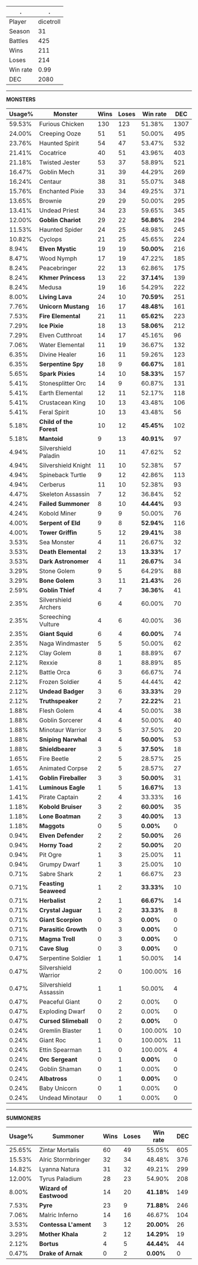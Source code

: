 .|.
|-|-
Player|dicetroll
Season|31
Battles|425
Wins|211
Loses|214
Win rate|0.99
DEC|2080

---
**MONSTERS**

Usage%|Monster|Wins|Loses|Win rate|DEC|
-|-|-|-|-|-|
59.53%|Furious Chicken|130|123|51.38%|1307|
24.00%|Creeping Ooze|51|51|50.00%|495|
23.76%|Haunted Spirit|54|47|53.47%|532|
21.41%|Cocatrice|40|51|43.96%|403|
21.18%|Twisted Jester|53|37|58.89%|521|
16.47%|Goblin Mech|31|39|44.29%|269|
16.24%|Centaur|38|31|55.07%|348|
15.76%|Enchanted Pixie|33|34|49.25%|371|
13.65%|Brownie|29|29|50.00%|295|
13.41%|Undead Priest|34|23|59.65%|345|
12.00%|**Goblin Chariot**|29|22|**56.86%**|294|
11.53%|Haunted Spider|24|25|48.98%|245|
10.82%|Cyclops|21|25|45.65%|224|
8.94%|**Elven Mystic**|19|19|**50.00%**|216|
8.47%|Wood Nymph|17|19|47.22%|185|
8.24%|Peacebringer|22|13|62.86%|175|
8.24%|**Khmer Princess**|13|22|**37.14%**|139|
8.24%|Medusa|19|16|54.29%|222|
8.00%|**Living Lava**|24|10|**70.59%**|251|
7.76%|**Unicorn Mustang**|16|17|**48.48%**|161|
7.53%|**Fire Elemental**|21|11|**65.62%**|223|
7.29%|**Ice Pixie**|18|13|**58.06%**|212|
7.29%|Elven Cutthroat|14|17|45.16%|96|
7.06%|Water Elemental|11|19|36.67%|132|
6.35%|Divine Healer|16|11|59.26%|123|
6.35%|**Serpentine Spy**|18|9|**66.67%**|181|
5.65%|**Spark Pixies**|14|10|**58.33%**|157|
5.41%|Stonesplitter Orc|14|9|60.87%|131|
5.41%|Earth Elemental|12|11|52.17%|118|
5.41%|Crustacean King|10|13|43.48%|106|
5.41%|Feral Spirit|10|13|43.48%|56|
5.18%|**Child of the Forest**|10|12|**45.45%**|102|
5.18%|**Mantoid**|9|13|**40.91%**|97|
4.94%|Silvershield Paladin|10|11|47.62%|52|
4.94%|Silvershield Knight|11|10|52.38%|57|
4.94%|Spineback Turtle|9|12|42.86%|113|
4.94%|Cerberus|11|10|52.38%|93|
4.47%|Skeleton Assassin|7|12|36.84%|52|
4.24%|**Failed Summoner**|8|10|**44.44%**|93|
4.24%|Kobold Miner|9|9|50.00%|76|
4.00%|**Serpent of Eld**|9|8|**52.94%**|116|
4.00%|**Tower Griffin**|5|12|**29.41%**|38|
3.53%|Sea Monster|4|11|26.67%|32|
3.53%|**Death Elemental**|2|13|**13.33%**|17|
3.53%|**Dark Astronomer**|4|11|**26.67%**|34|
3.29%|Stone Golem|9|5|64.29%|88|
3.29%|**Bone Golem**|3|11|**21.43%**|26|
2.59%|**Goblin Thief**|4|7|**36.36%**|41|
2.35%|Silvershield Archers|6|4|60.00%|70|
2.35%|Screeching Vulture|4|6|40.00%|36|
2.35%|**Giant Squid**|6|4|**60.00%**|74|
2.35%|Naga Windmaster|5|5|50.00%|62|
2.12%|Clay Golem|8|1|88.89%|67|
2.12%|Rexxie|8|1|88.89%|85|
2.12%|Battle Orca|6|3|66.67%|74|
2.12%|Frozen Soldier|4|5|44.44%|42|
2.12%|**Undead Badger**|3|6|**33.33%**|29|
2.12%|**Truthspeaker**|2|7|**22.22%**|21|
1.88%|Flesh Golem|4|4|50.00%|38|
1.88%|Goblin Sorcerer|4|4|50.00%|40|
1.88%|Minotaur Warrior|3|5|37.50%|20|
1.88%|**Sniping Narwhal**|4|4|**50.00%**|53|
1.88%|**Shieldbearer**|3|5|**37.50%**|18|
1.65%|Fire Beetle|2|5|28.57%|25|
1.65%|Animated Corpse|2|5|28.57%|27|
1.41%|**Goblin Fireballer**|3|3|**50.00%**|31|
1.41%|**Luminous Eagle**|1|5|**16.67%**|13|
1.41%|Pirate Captain|2|4|33.33%|16|
1.18%|**Kobold Bruiser**|3|2|**60.00%**|35|
1.18%|**Lone Boatman**|2|3|**40.00%**|13|
1.18%|**Maggots**|0|5|**0.00%**|0|
0.94%|**Elven Defender**|2|2|**50.00%**|26|
0.94%|**Horny Toad**|2|2|**50.00%**|20|
0.94%|Pit Ogre|1|3|25.00%|11|
0.94%|Grumpy Dwarf|1|3|25.00%|10|
0.71%|Sabre Shark|2|1|66.67%|23|
0.71%|**Feasting Seaweed**|1|2|**33.33%**|10|
0.71%|**Herbalist**|2|1|**66.67%**|14|
0.71%|**Crystal Jaguar**|1|2|**33.33%**|8|
0.71%|**Giant Scorpion**|0|3|**0.00%**|0|
0.71%|**Parasitic Growth**|0|3|**0.00%**|0|
0.71%|**Magma Troll**|0|3|**0.00%**|0|
0.71%|**Cave Slug**|0|3|**0.00%**|0|
0.47%|Serpentine Soldier|1|1|50.00%|14|
0.47%|Silvershield Warrior|2|0|100.00%|16|
0.47%|Silvershield Assassin|1|1|50.00%|4|
0.47%|Peaceful Giant|0|2|0.00%|0|
0.47%|Exploding Dwarf|0|2|0.00%|0|
0.47%|**Cursed Slimeball**|0|2|**0.00%**|0|
0.24%|Gremlin Blaster|1|0|100.00%|10|
0.24%|Giant Roc|1|0|100.00%|11|
0.24%|Ettin Spearman|1|0|100.00%|4|
0.24%|**Orc Sergeant**|0|1|**0.00%**|0|
0.24%|Goblin Shaman|0|1|0.00%|0|
0.24%|**Albatross**|0|1|**0.00%**|0|
0.24%|Baby Unicorn|0|1|0.00%|0|
0.24%|Undead Minotaur|0|1|0.00%|0|

---
**SUMMONERS**

Usage%|Summoner|Wins|Loses|Win rate|DEC|
-|-|-|-|-|-|
25.65%|Zintar Mortalis|60|49|55.05%|605|
15.53%|Alric Stormbringer|32|34|48.48%|376|
14.82%|Lyanna Natura|31|32|49.21%|299|
12.00%|Tyrus Paladium|28|23|54.90%|208|
8.00%|**Wizard of Eastwood**|14|20|**41.18%**|149|
7.53%|**Pyre**|23|9|**71.88%**|246|
7.06%|Malric Inferno|14|16|46.67%|104|
3.53%|**Contessa L'ament**|3|12|**20.00%**|26|
3.29%|**Mother Khala**|2|12|**14.29%**|19|
2.12%|**Bortus**|4|5|**44.44%**|44|
0.47%|**Drake of Arnak**|0|2|**0.00%**|0|

